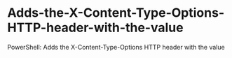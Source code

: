 # Adds-the-X-Content-Type-Options-HTTP-header-with-the-value
PowerShell: Adds the X-Content-Type-Options HTTP header with the value
